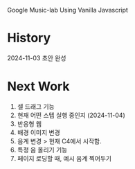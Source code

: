 Google Music-lab Using Vanilla Javascript


# History
2024-11-03 초안 완성

# Next Work
1. 셀 드래그 기능
2. 현재 어떤 스텝 실행 중인지 (2024-11-04)
3. 반응형 웹
4. 배경 이미지 변경
5. 음계 변경 > 현재 C4에서 시작함.
6. 특정 음 올리기 기능
7. 페이지 로딩할 때, 예시 음계 찍어두기
